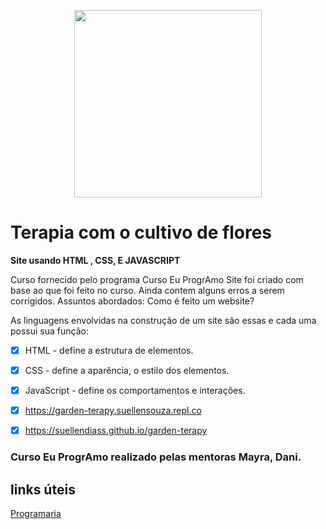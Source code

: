 
<p align="center">
 <img src="https://user-images.githubusercontent.com/102911341/193591371-2beeaac8-c373-4f69-b941-fcd2655f0529.jpg" width="300" height="300" >
</p>





<h1>Terapia com o cultivo de flores</h1>

<b>Site usando HTML , CSS, E JAVASCRIPT</b>

Curso fornecido pelo programa Curso Eu ProgrAmo
Site foi criado com base ao que foi feito no curso.
Ainda contem alguns erros a serem corrigidos.
Assuntos abordados:
Como é feito um website?

As linguagens envolvidas na construção de um site são essas e cada uma possui sua função:

- [x] HTML - define a estrutura de elementos.
- [x] CSS - define a aparência, o estilo dos elementos.
- [x] JavaScript - define os comportamentos e interações.

- [x] https://garden-terapy.suellensouza.repl.co
- [x] https://suellendiass.github.io/garden-terapy




### Curso Eu ProgrAmo realizado pelas mentoras Mayra, Dani.

## links úteis

[Programaria](https://www.programaria.org/)
